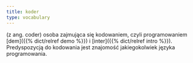 ```yaml
---
title: koder
type: vocabulary
---
```


(z ang. coder) osoba zajmująca się kodowaniem, czyli programowaniem [dem]({{% dict/relref demo %}}) i [inter]({{% dict/relref intro %}}). Predyspozycją do kodowania jest znajomość jakiegokolwiek języka programowania.
